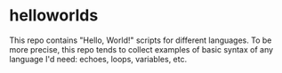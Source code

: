 # helloworlds
This repo contains "Hello, World!" scripts for different languages.
To be more precise, this repo tends to collect examples of basic syntax
of any language I'd need: echoes, loops, variables, etc.
 

